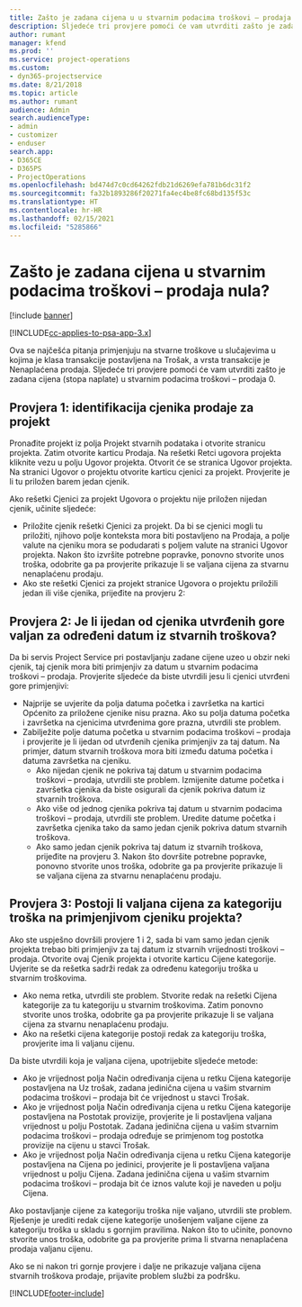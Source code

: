 ```yaml
---
title: Zašto je zadana cijena u u stvarnim podacima troškovi – prodaja nula?
description: Sljedeće tri provjere pomoći će vam utvrditi zašto je zadana cijena u stvarnim podacima troškovi – prodaja 0.
author: rumant
manager: kfend
ms.prod: ''
ms.service: project-operations
ms.custom:
- dyn365-projectservice
ms.date: 8/21/2018
ms.topic: article
ms.author: rumant
audience: Admin
search.audienceType:
- admin
- customizer
- enduser
search.app:
- D365CE
- D365PS
- ProjectOperations
ms.openlocfilehash: bd474d7c0cd64262fdb21d6269efa781b6dc31f2
ms.sourcegitcommit: fa32b1893286f20271fa4ec4be8fc68bd135f53c
ms.translationtype: HT
ms.contentlocale: hr-HR
ms.lasthandoff: 02/15/2021
ms.locfileid: "5285866"
---
```

# <a name="why-is-the-price-defaulting-to-zero-on-expense-sales-actuals"></a>Zašto je zadana cijena u stvarnim podacima troškovi – prodaja nula?

[!include [banner](../includes/psa-now-project-operations.md)]

[!INCLUDE[cc-applies-to-psa-app-3.x](../includes/cc-applies-to-psa-app-3x.md)]

Ova se najčešća pitanja primjenjuju na stvarne troškove u slučajevima u kojima je klasa transakcije postavljena na Trošak, a vrsta transakcije je Nenaplaćena prodaja. Sljedeće tri provjere pomoći će vam utvrditi zašto je zadana cijena (stopa naplate) u stvarnim podacima troškovi – prodaja 0.

## <a name="check-1-identify-the-sales-price-list-for-project"></a>Provjera 1: identifikacija cjenika prodaje za projekt

Pronađite projekt iz polja Projekt stvarnih podataka i otvorite stranicu projekta. Zatim otvorite karticu Prodaja. Na rešetki Retci ugovora projekta kliknite vezu u polju Ugovor projekta. Otvorit će se stranica Ugovor projekta. Na stranici Ugovor o projektu otvorite karticu cjenici za projekt. Provjerite je li tu priložen barem jedan cjenik.

Ako rešetki Cjenici za projekt Ugovora o projektu nije priložen nijedan cjenik, učinite sljedeće:

- Priložite cjenik rešetki Cjenici za projekt. Da bi se cjenici mogli tu priložiti, njihovo polje konteksta mora biti postavljeno na Prodaja, a polje valute na cjeniku mora se podudarati s poljem valute na stranici Ugovor projekta. Nakon što izvršite potrebne popravke, ponovno stvorite unos troška, odobrite ga pa provjerite prikazuje li se valjana cijena za stvarnu nenaplaćenu prodaju.
- Ako ste rešetki Cjenici za projekt stranice Ugovora o projektu priložili jedan ili više cjenika, prijeđite na provjeru 2:

## <a name="check-2-are-any-of-the-price-lists-identified-above-valid-for-the-specific-date-of-the-expense-actual"></a>Provjera 2: Je li ijedan od cjenika utvrđenih gore valjan za određeni datum iz stvarnih troškova?

Da bi servis Project Service pri postavljanju zadane cijene uzeo u obzir neki cjenik, taj cjenik mora biti primjenjiv za datum u stvarnim podacima troškovi – prodaja. Provjerite sljedeće da biste utvrdili jesu li cjenici utvrđeni gore primjenjivi:

- Najprije se uvjerite da polja datuma početka i završetka na kartici Općenito za priložene cjenike nisu prazna. Ako su polja datuma početka i završetka na cjenicima utvrđenima gore prazna, utvrdili ste problem. 
- Zabilježite polje datuma početka u stvarnim podacima troškovi – prodaja i provjerite je li ijedan od utvrđenih cjenika primjenjiv za taj datum. Na primjer, datum stvarnih troškova mora biti između datuma početka i datuma završetka na cjeniku. 
    - Ako nijedan cjenik ne pokriva taj datum u stvarnim podacima troškovi – prodaja, utvrdili ste problem. Izmijenite datume početka i završetka cjenika da biste osigurali da cjenik pokriva datum iz stvarnih troškova. 
    - Ako više od jednog cjenika pokriva taj datum u stvarnim podacima troškovi – prodaja, utvrdili ste problem. Uredite datume početka i završetka cjenika tako da samo jedan cjenik pokriva datum stvarnih troškova. 
    - Ako samo jedan cjenik pokriva taj datum iz stvarnih troškova, prijeđite na provjeru 3.
Nakon što dovršite potrebne popravke, ponovno stvorite unos troška, odobrite ga pa provjerite prikazuje li se valjana cijena za stvarnu nenaplaćenu prodaju.

## <a name="check-3-is-there-a-valid-price-for-the-expense-category-in-the-applicable-project-price-list"></a>Provjera 3: Postoji li valjana cijena za kategoriju troška na primjenjivom cjeniku projekta? 

Ako ste uspješno dovršili provjere 1 i 2, sada bi vam samo jedan cjenik projekta trebao biti primjenjiv za taj datum iz stvarnih vrijednosti troškovi – prodaja. Otvorite ovaj Cjenik projekta i otvorite karticu Cijene kategorije. Uvjerite se da rešetka sadrži redak za određenu kategoriju troška u stvarnim troškovima.
 
- Ako nema retka, utvrdili ste problem. Stvorite redak na rešetki Cijena kategorije za tu kategoriju u stvarnim troškovima. Zatim ponovno stvorite unos troška, odobrite ga pa provjerite prikazuje li se valjana cijena za stvarnu nenaplaćenu prodaju. 
- Ako na rešetki cijena kategorije postoji redak za kategoriju troška, provjerite ima li valjanu cijenu.

Da biste utvrdili koja je valjana cijena, upotrijebite sljedeće metode:

- Ako je vrijednost polja Način određivanja cijena u retku Cijena kategorije postavljena na Uz trošak, zadana jedinična cijena u vašim stvarnim podacima troškovi – prodaja bit će vrijednost u stavci Trošak.
- Ako je vrijednost polja Način određivanja cijena u retku Cijena kategorije postavljena na Postotak provizije, provjerite je li postavljena valjana vrijednost u polju Postotak. Zadana jedinična cijena u vašim stvarnim podacima troškovi – prodaja određuje se primjenom tog postotka provizije na cijenu u stavci Trošak.
- Ako je vrijednost polja Način određivanja cijena u retku Cijena kategorije postavljena na Cijena po jedinici, provjerite je li postavljena valjana vrijednost u polju Cijena. Zadana jedinična cijena u vašim stvarnim podacima troškovi – prodaja bit će iznos valute koji je naveden u polju Cijena.

Ako postavljanje cijene za kategoriju troška nije valjano, utvrdili ste problem. Rješenje je urediti redak cijene kategorije unošenjem valjane cijene za kategoriju troška u skladu s gornjim pravilima. Nakon što to učinite, ponovno stvorite unos troška, odobrite ga pa provjerite prima li stvarna nenaplaćena prodaja valjanu cijenu.

Ako se ni nakon tri gornje provjere i dalje ne prikazuje valjana cijena stvarnih troškova prodaje, prijavite problem službi za podršku.




[!INCLUDE[footer-include](../includes/footer-banner.md)]